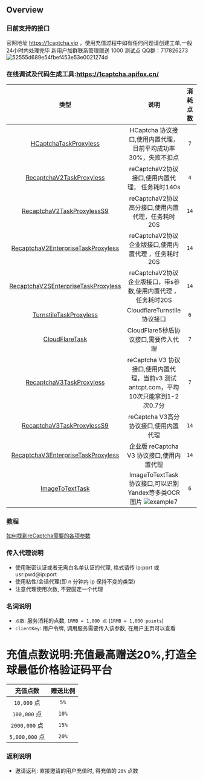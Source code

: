 ## Overview
### 目前支持的接口
官网地址 https://1captcha.vip  ，使用充值过程中如有任何问题请创建工单,一般24小时内处理完毕
新用户加群联系管理赠送 1000 测试点 QQ群：717826273  ![52555d689e54fbef453e53e0021274d](https://github.com/user-attachments/assets/9c81c975-5ee3-46ea-aedc-f7606039c6c6)

### 在线调试及代码生成工具:https://1captcha.apifox.cn/

 
| 类型 | 说明 | 消耗点数 | 运行状态 | 按次包月 |
|:--------------------------------------------:|:--------------------------------------------:|:--------------------------------------------:|:--------------------------------------------:|:--------------------------------------------:|
| [HCaptchaTaskProxyless](/zh-CN/HCaptchaTaskProxyless.md)| HCaptcha 协议接口,使用内置代理，目前平均成功率30%，失败不扣点           | `7` | ✅  |  ❌ |
| [RecaptchaV2TaskProxyless](/zh-CN/RecaptchaV2TaskProxyless.md)           | reCaptchaV2协议接口,使用内置代理， 任务耗时140s         | `4` | ✅  |  ✅ | 
| [RecaptchaV2TaskProxylessS9](https://1captcha.apifox.cn/333028711e0)           | reCaptchaV2协议高分接口,使用内置代理，任务耗时20S         | `14` | ✅  |  ✅ | 
| [RecaptchaV2EnterpriseTaskProxyless](https://1captcha.apifox.cn/333031438e0)           | reCaptchaV2协议企业版接口,使用内置代理 ，任务耗时20S          | `14` | ✅  |  ✅ | 
| [RecaptchaV2SEnterpriseTaskProxyless](https://1captcha.apifox.cn/333031715e0)           | reCaptchaV2协议企业版接口，带s参数,使用内置代理  ，任务耗时20S         | `14` | ✅  |  ✅ | 
| [TurnstileTaskProxyless](/zh-CN/TurnstileTaskProxyless.md)              | CloudflareTurnstile协议接口              | `6` |✅  |  ✅|
| [CloudFlareTask](/zh-CN/CloudFlareTask.md)                         | CloudFlare5秒盾协议接口,需要传入代理     | `7` | ✅ |   ✅|
| [RecaptchaV3TaskProxyless](/zh-CN/RecaptchaV3TaskProxyless.md)               | reCaptcha V3 协议接口,使用内置代理，当前v3 测试 antcpt.com，平均10次只能拿到1-2次0.7分      | `7` |✅   |  ✅|
| [RecaptchaV3TaskProxylessS9](/zh-CN/RecaptchaV3TaskProxylessS9.md)               | reCaptcha V3高分协议接口,使用内置代理       | `14` |✅   |  ✅|
| [RecaptchaV3EnterpriseTaskProxyless](/zh-CN/RecaptchaV3EnterpriseTaskProxyless.md)    | 企业版 reCaptcha V3 协议接口,使用内置代理| `14` |✅  |  ✅|
| [ImageToTextTask](/zh-CN/ImageToTextTask.md)    | ImageToTextTask协议接口,可以识别Yandex等多类OCR图片 ![example7](https://github.com/user-attachments/assets/e0fe623c-0771-406b-87e1-3318796c7282) | `6` |✅  |  ✅ |

### 教程
[如何找到reCaptcha需要的各项参数](/zh-CN/如何找到reCaptcha需要的各项参数.md)


### 传入代理说明
 
* 使用账密认证或者无需白名单认证的代理, 格式请传 ip:port 或 usr:pwd@ip:port
* 使用粘性/会话代理(即 n 分钟内 ip 保持不变的类型)
* 注意代理使用次数, 不要固定一个代理

    
### 名词说明

* `点数`: 服务消耗的点数, `1RMB = 1,000 点` (`1RMB = 1,000 points`)
* `clientKey`: 用户令牌, 调用服务需要传入该参数, 在用户主页可以查看


# 充值点数说明:充值最高赠送20%,打造全球最低价格验证码平台

| 充值点数            | 赠送比例   
|:-----------------:|:-----------------:|
| `10,000` 点     | `5%` |
| `100,000` 点     | `10%` |
| `2000,000` 点     | `15%` |
| `5,000,000` 点  | `20%` |
 

### 返利说明

* 邀请返利: 直接邀请的用户充值时, 得充值的 `20%` 点数 
 

